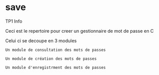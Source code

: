 # save
 TP1 Info

 Ceci est le repertoire pour creer un gestionnaire de mot de passe en C

 Celui ci se decoupe en 3 modules 
 
    Un module de consultation des mots de passes

    Un module de création des mots de passes

    Un module d'enregistrment des mots de passes



